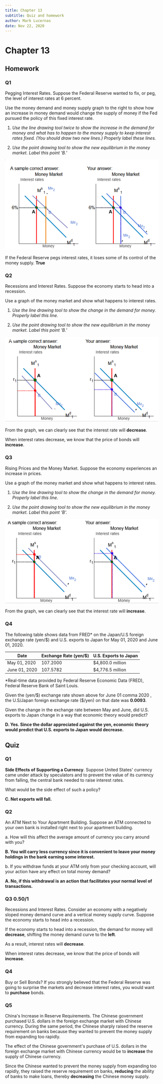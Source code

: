 ```yaml
---
title: Chapter 13
subtitle: Quiz and homework
author: Mark Lucernas
date: Nov 22, 2020
---
```



# Chapter 13

## Homework

### Q1

Pegging Interest Rates. Suppose the Federal Reserve wanted to fix, or peg, the
level of interest rates at 6 percent.

Use the money demand and money supply graph to the right to show how an increase
in money demand would change the supply of money if the Fed pursued the policy
of this fixed interest rate.

1. _Use the line drawing tool twice to show the increase in the demand for money
   and what has to happen to the money supply to keep interest rates fixed.
   (You should draw two new lines.) Properly label these lines._

2. _Use the point drawing tool to show the new equilibrium in the money market.
   Label this point 'B.'_

![Homework 1](../../../../files/fall-2020/ECON-120/chapter-14/homework-1.png)

If the Federal Reserve pegs interest rates, it loses some of its control of the
money supply. **True**

### Q2

Recessions and Interest Rates. Suppose the economy starts to head into a
recession.

Use a graph of the money market and show what happens to interest rates.

1. _Use the line drawing tool to show the change in the demand for money.
   Properly label this line._

2. _Use the point drawing tool to show the new equilibrium in the money market.
   Label this point 'B.'_

![Homework 2](../../../../files/fall-2020/ECON-120/chapter-14/homework-2.png)

From the graph, we can clearly see that the interest rate will **decrease**.

When interest rates decrease, we know that the price of bonds will **increase**.

### Q3

Rising Prices and the Money Market. Suppose the economy experiences an increase
in prices.

Use a graph of the money market and show what happens to interest rates.

1. _Use the line drawing tool to show the change in the demand for money.
   Properly label this line._

2. _Use the point drawing tool to show the new equilibrium in the money market.
   Label this point 'B'._

![Homework 3](../../../../files/fall-2020/ECON-120/chapter-14/homework-3.png)

From the graph, we can clearly see that the interest rate will **increase**.

### Q4

The following table shows data from FRED* on the Japan/U.S foreign exchange rate
(yen/\$) and U.S. exports to Japan for May 01, 2020 and June 01, 2020.

| Date          | Exchange Rate (yen/$) | U.S. Exports to Japan |
|---------------|-----------------------|-----------------------|
| May 01, 2020  | 107.2000              | \$4,800.0 million     |
| June 01, 2020 | 107.5782              | \$4,776.5 million     |

*Real-time data provided by Federal Reserve Economic Data (FRED), Federal
Reserve Bank of Saint Louis.

Given the (yen/\$) exchange rate shown above for June 01 comma 2020 , the
U.S/Japan foreign exchange rate (\$/yen) on that date was **0.0093**.

Given the change in the exchange rate between May and June, did U.S. exports to
Japan change in a way that economic theory would predict?

**D. Yes. Since the dollar appreciated against the yen, economic theory would
predict that U.S. exports to Japan would decrease.**

## Quiz

### Q1

**Side Effects of Supporting a Currency**. Suppose United States' currency came
under attack by speculators and to prevent the value of its currency from
falling, the central bank needed to raise interest rates.

What would be the side effect of such a policy?

**C. Net exports will fall.**

### Q2

An ATM Next to Your Apartment Building. Suppose an ATM connected to your own
bank is installed right next to your apartment building.

a. How will this affect the average amount of currency you carry around with
you?

**B. You will carry less currency since it is convenient to leave your money
holdings in the bank earning some interest.**

b. If you withdraw funds at your ATM only from your checking account, will your
action have any effect on total money demand?

**A. No, if this withdrawal is an action that facilitates your normal level of
transactions.**

### Q3 0.50/1

Recessions and Interest Rates. Consider an economy with a negatively sloped
money demand curve and a vertical money supply curve. Suppose the economy starts
to head into a recession.

If the economy starts to head into a recession, the demand for money will
**decrease**, shifting the money demand curve to the **left**.

As a result, interest rates will **decrease**.

When interest rates decrease, we know that the price of bonds will **increase**.

### Q4

Buy or Sell Bonds? If you strongly believed that the Federal Reserve was going
to surprise the markets and decrease interest rates, you would want to
**purchase** bonds.

### Q5

China's Increase in Reserve Requirements. The Chinese government purchased U.S.
dollars in the foreign exchange market with Chinese currency. During the same
period, the Chinese sharply raised the reserve requirement on banks because they
wanted to prevent the money supply from expanding too rapidly.

The effect of the Chinese government's purchase of U.S. dollars in the foreign
exchange market with Chinese currency would be to **increase** the supply of
Chinese currency.

Since the Chinese wanted to prevent the money supply from expanding too rapidly,
they raised the reserve requirement on banks, **reducing** the ability of banks
to make loans, thereby **decreasing** the Chinese money supply.



